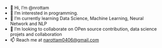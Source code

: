 - 👋 Hi, I’m @nrottam
- 👀 I’m interested in programming.
- 🌱 I’m currently learning Data Science, Machine Learning, Neural Network and NLP
- 💞️ I’m looking to collaborate on OPen source contribution, data science projets and collaboration
- 📫 Reach me at narottam0406@gmail.com 

<!---
nrottam/nrottam is a ✨ special ✨ repository because its `README.md` (this file) appears on your GitHub profile.
You can click the Preview link to take a look at your changes.
--->
